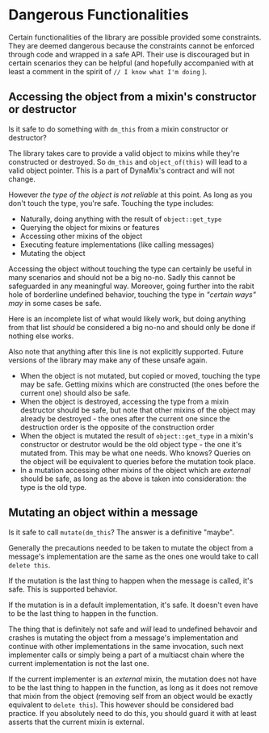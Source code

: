 # Dangerous Functionalities

Certain functionalities of the library are possible provided some constraints. They are deemed dangerous because the constraints cannot be enforced through code and wrapped in a safe API. Their use is discouraged but in certain scenarios they can be helpful (and hopefully accompanied with at least a comment in the spirit of `// I know what I'm doing` ). 

## Accessing the object from a mixin's constructor or destructor

Is it safe to do something with `dm_this` from a mixin constructor or destructor? 

The library takes care to provide a valid object to mixins while they're constructed or destroyed. So `dm_this` and `object_of(this)` will lead to a valid object pointer. This is a part of DynaMix's contract and will not change.

However *the type of the object is not reliable* at this point. As long as you don't touch the type, you're safe. Touching the type includes:

* Naturally, doing anything with the result of `object::get_type`
* Querying the object for mixins or features
* Accessing other mixins of the object
* Executing feature implementations (like calling messages)
* Mutating the object

Accessing the object without touching the type can certainly be useful in many scenarios and should not be a big no-no. Sadly this cannot be safeguarded in any meaningful way. Moreover, going further into the rabit hole of borderline undefined behavior, touching the type in *"certain ways"* *may* in some cases be safe.

Here is an incomplete list of what would likely work, but doing anything from that list *should* be considered a big no-no and should only be done if nothing else works. 

Also note that anything after this line is not explicitly supported. Future versions of the library may make any of these unsafe again.

* When the object is not mutated, but copied or moved, touching the type may be safe. Getting mixins which are constructed (the ones before the current one) should also be safe.
* When the object is destroyed, accessing the type from a mixin destructor should be safe, but note that other mixins of the object may already be destroyed - the ones after the current one since the destruction order is the opposite of the construction order
* When the object is mutated the result of `object::get_type` in a mixin's constructor or destrutor would be the old object type - the one it's mutated from. This may be what one needs. Who knows? Queries on the object will be equivalent to queries before the mutation took place.
* In a mutation accessing other mixins of the object which are *external* should be safe, as long as the above is taken into consideration: the type is the old type.

## Mutating an object within a message

Is it safe to call `mutate(dm_this`? The answer is a definitive "maybe".

Generally the precautions needed to be taken to mutate the object from a message's implementation are the same as the ones one would take to call `delete this`.

If the mutation is the last thing to happen when the message is called, it's safe. This is supported behavior. 

If the mutation is in a default implementation, it's safe. It doesn't even have to be the last thing to happen in the function.

The thing that is definitely not safe and *will* lead to undefined behavoir and crashes is mutating the object from a message's implementation and continue with other implementations in the same invocation, such next implementer calls or simply being a part of a multiacst chain where the current implementation is not the last one.

If the current implementer is an *external* mixin, the mutation does not have to be the last thing to happen in the function, as long as it does not remove that mixin from the object (removing self from an object would be exactly equivalent to `delete this`). This however should be considered bad practice. If you absolutely need to do this, you should guard it with at least asserts that the current mixin is external.

